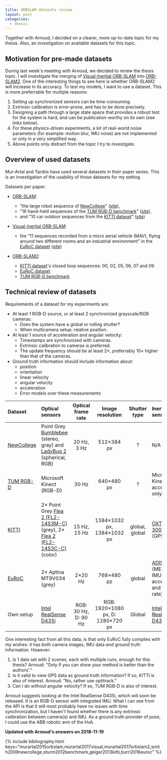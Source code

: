 ```yaml
---
title: ORBSLAM datasets review
layout: post
categories:
  - thesis
---
```


Together with Arnoud, I decided on a clearer, more up-to-date topic for my thesis.  Also, an investigation on available datasets for this topic.


## Motivation for pre-made datasets
During last week's meeting with Arnoud, we decided to renew the thesis topic.  I will investigate the merging of [Visual-Inertial ORB-SLAM](#murartal2017visual) into [ORB-SLAM2](#murartal2017orbslam2).  One of the interesting things to see here is whether ORB-SLAM2 will increase in its accuracy.  To test my models, I want to use a dataset.  This is more preferrable for multiple reasons:
1.  Setting up synchronized sensors can be time-consuming.
2.  Extrinsic calibration is error-prone, and has to be done precisely.
3.  Designing a path through a large state space that provides a robust test for the system is hard, and can be publication-worthy on its own (see links below).
4.  For these physics-driven experiments, a lot of real-world noise parameters (for example: motion blur, IMU noise) are not implemented or only in a very simplified way.
5.  Above points only distract from the topic I try to investigate.

## Overview of used datasets
Mur-Artal and Tardós have used several datasets in their paper series.  This is an investigation of the usability of those datasets for my setting.

Datasets per paper:
- [ORB-SLAM](#murartal2015orbslam):
    - "the large robot sequence of [NewCollege](#smith2009newcollege)" ([site](http://www.robots.ox.ac.uk/NewCollegeData/)),
    - "16 hand-held sequences of the [TUM RGB-D benchmark](#sturm2012benchmark)" ([site](https://vision.in.tum.de/data/datasets/rgbd-dataset)),
    - and "10 car outdoor sequences from the [KITTI dataset](#geiger2013kitti)" ([site](http://www.cvlibs.net/datasets/kitti/))

- [Visual-Inertial ORB-SLAM](#murartal2017visual):
    - the "11 sequences recorded from a micro aerial vehicle (MAV), flying around two different rooms and an industrial environment" in the [EuRoC dataset](#burri2016euroc) ([site](https://projects.asl.ethz.ch/datasets/doku.php?id=kmavvisualinertialdatasets))

- [ORB-SLAM2](#murartal2017orbslam2):
    - [KITTI dataset](#geiger2013kitti)'s closed loop sequences: 00, 02, 05, 06, 07 and 09.
    - [EuRoC dataset](#burri2016euroc)
    - [TUM RGB-D benchmark](#sturm2012benchmark)


## Technical review of datasets
Requirements of a dataset for my experiments are:
- At least 1 RGB-D source, or at least 2 synchronized grayscale/RGB cameras:
  - Does the system have a global or rolling shutter?
  - When multicamera setup: relative position.
- At least 1 source of acceleration and angular velocity:
  - Timestamps are synchronized with cameras.
  - Extrinsic calibration to cameras is preferred.
  - The update frequency should be at least 2×, preferrably 10× higher than that of the cameras.
- Ground truth information should include information about:
  - position
  - orientation
  - linear velocity
  - angular velocity
  - acceleration
  - Error models over these measurements

| Dataset    | Optical sensors | Optical frame rate | Image resolution | Shutter type | Inertial sensor | Inertial frame rate | Calibrated system | Ground truth provider | GT: frame rate | GT: position? | GT: orientation? | GT: lin.vel.? | GT: lin.acc.? | GT: ang.vel.? | GT: error models? |
|:-----------|:----------------|:------------------:|:----------------:|:------------:|:----------------|:-------------------:|:------------------|:----------------------|:--------------:|:-------------:|:----------------:|:-------------:|:-------------:|:-------------:|:-----------------:|
| [NewCollege](http://www.robots.ox.ac.uk/NewCollegeData/) | Point Grey [Bumblebee](https://www.ptgrey.com/bumblebee2-firewire-stereo-vision-camera-systems) (stereo, gray) and [LadyBug 2](https://eu.ptgrey.com/ladybug2-360-degree-firewire-spherical-camera-systems) (spherical, RGB) | 20 Hz, 3 Hz | 512×384 px | ? | N/A | N/A | y | _GPS?_ | 5 Hz | y | n | ? | ?  | ? | n |
| [TUM RGB-D](https://vision.in.tum.de/data/datasets/rgbd-dataset) | Microsoft Kinect (RGB-D) | 30 Hz | 640×480 px | ? | Microsoft Kinect (3D acceleration only) | ? | y | "high-accuracy motion-capture system" | 100 Hz | y | ? | ? | ? | ? | ? |
| [KITTI](http://www.cvlibs.net/datasets/kitti/) | 2× Point Grey [Flea 2 (FL2-14S3M-C)](https://eu.ptgrey.com/flea2-14-mp-mono-firewire-1394b-sony-icx267-4-eu) (grey), 2× [Flea 2 (FL2-14S3C-C)](https://eu.ptgrey.com/flea2-14-mp-color-firewire-1394b-sony-icx267-3-eu) (color) | 15 Hz, 15 Hz | 1384×1032 px, 1384×1032 px | global, global | [OXTS RT 3003](https://www.oxts.com/products/rt3000/) (GPS/IMU) | 100 Hz | y | _GPS?_ | 100 Hz? | y | ? | ? | ? | ? | ? |
| [EuRoC](https://projects.asl.ethz.ch/datasets/doku.php?id=kmavvisualinertialdatasets) | 2× Aptina MT9V034 (grey) | 2×20 Hz | 768×480 pz | global | [ADIS16448](https://www.analog.com/media/en/technical-documentation/data-sheets/ADIS16448.pdf) (MEMS IMU, acceleration and angular rate) | 200 Hz | y | Vicon motion-capture, Leica MS50 | ? | y | y | ? | ? | ? | ? |
| Own setup | [Intel RealSense D435i](https://realsense.intel.com/depth-camera/) | RGB: 30 Hz, D: 90 Hz | RGB: 1920×1080 px, D: 1280×720 px | Global | [Intel RealSense D435i](https://realsense.intel.com/depth-camera/) | ? | ? | [ABB IRB-4600-60/2.05](https://search-ext.abb.com/library/Download.aspx?DocumentID=ROB0109EN_G&LanguageCode=en&DocumentPartId=&Action=Launch) | ? | y | y | y? | y? | ? | ? |

One interesting fact from all this data, is that only EuRoC fully complies with my wishes: it has both camera images, IMU data *and* ground truth information.  However:
1. Is 1 data set with 2 scenes, each with multiple runs, enough for this thesis? 
   Arnoud: "Only if you can show your method is better than the authors'."
2. Is it valid to view GPS data as ground truth information?  If so, KITTI is also of interest.
   Arnoud: "No, rather use optitrack."
3. Can I do without angular velocity?  If so, TUM RGB-D is also of interest.

Arnoud suggests looking at the Intel RealSense D435i, which will soon be released.  It is an RGB-D sensor with integrated IMU.  What I can see from the API is that it will most probably have no issues with time synchronization, but I haven't found whether there is any extrinsic calibration between camera(s) and IMU.  As a ground truth provider of pose, I could use the ABB robotic arm of the HvA.

**Updated with Arnoud's answers on 2018-11-19**

{% include bibliography.html keys="murartal2015orbslam,murartal2017visual,murartal2017orbslam2,smith2009newcollege,sturm2012benchmark,geiger2013kitti,burri2016euroc" %}
